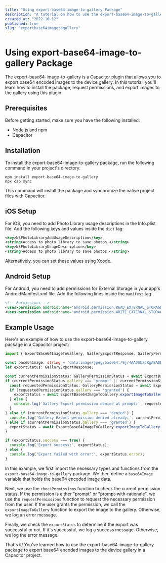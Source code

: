 ```yaml
---
title: "Using export-base64-image-to-gallery Package"
description: "A tutorial on how to use the export-base64-image-to-gallery package to export base64 encoded images to the device gallery."
created_at: "2022-10-12"
published: true
slug: "exportbase64imagetogallery"
---
```


# Using export-base64-image-to-gallery Package

The export-base64-image-to-gallery is a Capacitor plugin that allows you to export base64 encoded images to the device gallery. In this tutorial, you'll learn how to install the package, request permissions, and export images to the gallery using this plugin.

## Prerequisites

Before getting started, make sure you have the following installed:

- Node.js and npm
- Capacitor

## Installation

To install the export-base64-image-to-gallery package, run the following command in your project's directory:

```
npm install export-base64-image-to-gallery
npx cap sync
```

This command will install the package and synchronize the native project files with Capacitor.

## iOS Setup

For iOS, you need to add Photo Library usage descriptions in the Info.plist file. Add the following keys and values inside the `dict` tag:

```xml
<key>NSPhotoLibraryAddUsageDescription</key>
<string>Access to photo library to save photos.</string>
<key>NSPhotoLibraryUsageDescription</key>
<string>Access to photo library to save photos.</string>
```

Alternatively, you can set these values using Xcode.

## Android Setup

For Android, you need to add permissions for External Storage in your app's AndroidManifest.xml file. Add the following lines inside the `manifest` tag:

```xml
<!-- Permissions -->
<uses-permission android:name="android.permission.READ_EXTERNAL_STORAGE"/>
<uses-permission android:name="android.permission.WRITE_EXTERNAL_STORAGE" />
```

## Example Usage

Here's an example of how to use the export-base64-image-to-gallery package in a Capacitor project:

```typescript
import { ExportBase64ImageToGallery, GalleryExportResponse, GalleryPermissionStatus } from 'export-base64-image-to-gallery';

const base64Image: string = 'data:image/jpeg;base64,/9j/4AAQSkZJRgABAQEAYABgAA.........';
let exportStatus: GalleryExportResponse;

const currentPermissionStatus: GalleryPermissionStatus = await ExportBase64ImageToGallery.checkPermissions();
if (currentPermissionStatus.gallery === 'prompt' || currentPermissionStatus.gallery === 'prompt-with-rationale') {
  const requestedPermissionStatus: GalleryPermissionStatus = await ExportBase64ImageToGallery.requestPermissions();
  if (requestedPermissionStatus.gallery === 'granted') {
    exportStatus = await ExportBase64ImageToGallery.exportImageToGallery({ data: base64Image });
  } else {
    console.log('Gallery Export permission denied at prompt:', requestedPermissionStatus);
  }
} else if (currentPermissionStatus.gallery === 'denied') {
  console.log('Gallery Export permission denied already:', currentPermissionStatus);
} else if (currentPermissionStatus.gallery === 'granted') {
  exportStatus = await ExportBase64ImageToGallery.exportImageToGallery({ data: base64Image });
}

if (exportStatus.success === true) {
  console.log('Export success:', exportStatus);
} else {
  console.log('Export failed with error:', exportStatus.error);
}
```

In this example, we first import the necessary types and functions from the `export-base64-image-to-gallery` package. We then define a `base64Image` variable that holds the base64 encoded image data.

Next, we use the `checkPermissions` function to check the current permission status. If the permission is either "prompt" or "prompt-with-rationale", we use the `requestPermissions` function to request the necessary permission from the user. If the user grants the permission, we call the `exportImageToGallery` function to export the image to the gallery. Otherwise, we log an error message.

Finally, we check the `exportStatus` to determine if the export was successful or not. If it's successful, we log a success message. Otherwise, we log the error message.

That's it! You've learned how to use the export-base64-image-to-gallery package to export base64 encoded images to the device gallery in a Capacitor project.